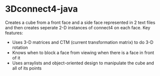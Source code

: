 3Dconnect4-java
===============

Creates a cube from a front face and a side face represented in 2 text files and then creates seperate 2-D instances of connect4 on each face.
Key features:
  - Uses 3-D matrices and CTM (current transformation matrix) to do 3-D rotation
  - Knows when to block a face from viewing when there is a face in front of it
  - Uses arraylists and object-oriented design to manipulate the cube and all of its points
